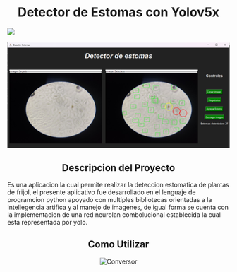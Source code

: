 <h1 align="center">Detector de Estomas con Yolov5x</h1>
      <p align="left">
   <img src="https://img.shields.io/badge/STATUS-%20FINALIZADO-green">
   </p>
    <div align= "center">
<img src="https://raw.githubusercontent.com/yeison097/conversorEstomatico/main/Captura%20de%20pantalla%202023-08-30%20164407.png" alt="Conversor" style="max-width: 100%; display: inline-block;" data-target="animated-image.originalImage">
  </div> 
 <h2 align="center">Descripcion del Proyecto</h2>
 <p> Es una aplicacion la cual permite realizar la deteccion estomatica de plantas de frijol, el presente aplicativo fue desarrollado en el lenguaje de programcion python apoyado con multiples bibliotecas orientadas a la inteliegencia artifica y al manejo de imagenes, de igual forma se cuenta con la implementacion de una red neurolan combolucional establecida la cual esta representada por yolo.</p>
 <h2 align="center">Como Utilizar</h2> 
  <div align= "center">
<img src="https://github.com/yeison097/conversorEstomatico/blob/main/gif.gif?raw=true" alt="Conversor" style="max-width: 100%; display: inline-block;" data-target="animated-image.originalImage">
  </div> 
 
